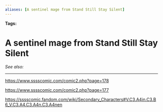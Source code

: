 ```yaml
---
aliases: [A sentinel mage from Stand Still Stay Silent]
---
```


**Tags:**
# A sentinel mage from Stand Still Stay Silent
*See also:*
___
https://www.sssscomic.com/comic2.php?page=178

https://www.sssscomic.com/comic2.php?page=177

https://sssscomic.fandom.com/wiki/Secondary_Characters#V.C3.A4in.C3.B6_V.C3.A4.C3.A4n.C3.A4nen